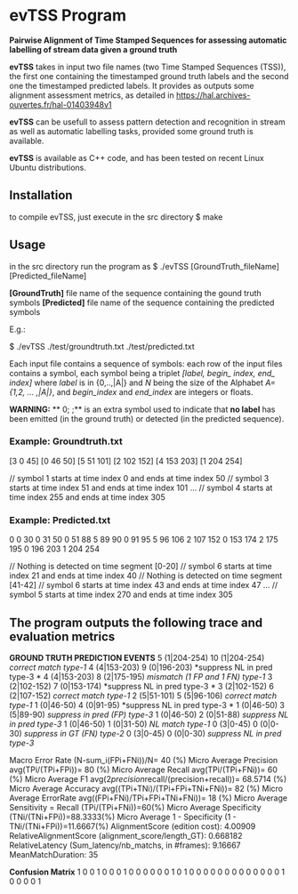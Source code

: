
# evTSS Program 

**Pairwise Alignment of Time Stamped Sequences for assessing automatic labelling of stream data given a ground truth**

**evTSS** takes in input two file names (two Time Stamped Sequences (TSS)), the first one containing the timestamped ground truth labels and the second one the timestamped predicted labels. It provides as outputs some alignment assessment metrics, as detailed in <https://hal.archives-ouvertes.fr/hal-01403948v1>

**evTSS** can be usefull to assess pattern detection and recognition in stream as well as automatic labelling tasks, provided some ground truth is available.

**evTSS** is available as C++ code, and has been tested on recent Linux Ubuntu distributions.

## Installation
to compile evTSS, just execute in the src directory
$ make

## Usage
in the src directory run the program as 
$ ./evTSS [GroundTruth_fileName]  [Predicted_fileName] 

**[GroundTruth]** file name of the sequence containing the gound truth symbols
**[Predicted]**  file name of the sequence containing the predicted symbols



E.g.: 

$ ./evTSS ./test/groundtruth.txt ./test/predicted.txt


Each input file contains a sequence of symbols: each row of the input files contains a symbol, each symbol being a triplet *[label, begin\_ index, end\_ index]* where  *label* is in \{0,..,|A|\} and *N* being the size of the Alphabet *A=\{1,2, ... ,|A|\}*, and *begin_index* and *end_index* are integers or floats.

**WARNING:** ** 0;   ;** is an extra symbol used to indicate that **no label** has been emitted (in the ground truth) or detected (in the predicted sequence). 

### Example: Groundtruth.txt

[3 0 45]
[0 46 50]
[5 51 101]
[2 102 152]
[4 153 203]
[1 204 254]

// symbol 1 starts at time index 0 and ends at time index 50
// symbol 3 starts at time index 51 and ends at time index 101
...
// symbol 4 starts at time index 255 and ends at time index 305

### Example: Predicted.txt

0 0 30
0 31 50
0 51 88
5 89 90
0 91 95
5 96 106
2 107 152
0 153 174
2 175 195
0 196 203
1 204 254

// Nothing is detected on time segment [0-20]
// symbol 6 starts at time index 21 and ends at time index 40
// Nothing is detected on time segment [41-42] 
// symbol 6 starts at time index 43 and ends at time index 47
...
// symbol 5 starts at time index 270 and ends at time index 305

## The program outputs the following trace and evaluation metrics 
**GROUND TRUTH	PREDICTION		EVENTS**
5 (1|204-254)			10 (1|204-254)	*correct match type-1*
4 (4|153-203)			9 (0|196-203)	 	*suppress NL in pred type-3 *
4 (4|153-203)			8 (2|175-195)	 	*mismatch (1 FP and 1 FN) type-1*
3 (2|102-152)			7 (0|153-174)	 	*suppress NL in pred type-3 *
3 (2|102-152)			6 (2|107-152)		*correct match type-1*
2 (5|51-101)			5 (5|96-106)	 	*correct match type-1*
1 (0|46-50)			4 (0|91-95)	 	*suppress NL in pred type-3 *
1 (0|46-50)			3 (5|89-90)	 	*suppress in pred (FP) type-3*
1 (0|46-50)			2 (0|51-88)	 	*suppress NL in pred type-3* 
1 (0|46-50)			1 (0|31-50)	 	*NL match type-1*
0 (3|0-45)			0 (0|0-30)	 	*suppress in GT (FN) type-2*
0 (3|0-45)			0 (0|0-30)	 	*suppress NL in pred type-3* 

Macro Error Rate (N-sum_i(FPi+FNi))/N= 40 (%)
Micro Average Precision avg(TPi/(TPi+FPi))= 80 (%)
Micro Average Recall avg(TPi/(TPi+FNi))= 60 (%)
Micro Average F1 avg(2*precision*recall/(precision+recall))= 68.5714 (%)
Micro Average Accuracy avg((TPi+TNi)/(TPi+FPi+TNi+FNi))= 82 (%)
Micro Average ErrorRate avg((FPi+FNi)/TPi+FPi+TNi+FNi))= 18 (%)
Micro Average Sensitivity = Recall (TPi/(TPi+FNi))=60(%)
Micro Average Specificity (TNi/(TNi+FPi))=88.3333(%)
Micro Average 1 - Specificity (1 - TNi/(TNi+FPi))=11.6667(%)
AlignmentScore (edition cost): 4.00909
RelativeAlignmentScore (alignment_score/length_GT): 0.668182
RelativeLatency (Sum_latency/nb_matchs, in #frames): 9.16667
MeanMatchDuration: 35



**Confusion Matrix**
1 0 0 1 0 0 
0 1 0 0 0 0 
0 0 1 0 1 0 
0 0 0 0 0 0 
0 0 0 0 0 0 
1 0 0 0 0 1 





